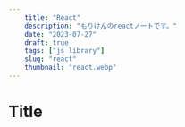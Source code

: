 ```yaml
---
    title: "React"
    description: "もりけんのreactノートです。"
    date: "2023-07-27"
    draft: true
    tags: ["js library"]
    slug: "react"
    thumbnail: "react.webp"
---
```


# Title

